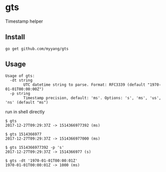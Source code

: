 # gts
Timestamp helper

## Install

```
go get github.com/myyang/gts
```

## Usage

```
Usage of gts:
  -dt string
        UTC datetime string to parse. Format: RFC3339 (default "1970-01-01T00:00:00Z")
  -p string
        Timestamp precision, default: 'ms'. Options: 's', 'ms', 'us', 'ns' (default "ms")
```

run in shell directly

```
$ gts
2017-12-27T09:29:37Z -> 1514366977392 (ms)

$ gts 1514366977
2017-12-27T09:29:37Z -> 1514366977000 (ms)

$ gts 1514366977392 -p 's'
2017-12-27T09:29:37Z -> 1514366977 (s)

$ gts -dt '1970-01-01T00:00:01Z'
1970-01-01T00:00:01Z -> 1000 (ms)

```
